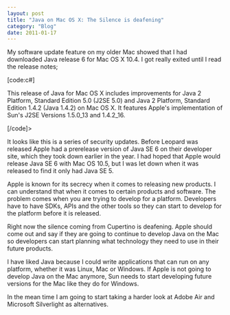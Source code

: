 ```yaml
---
layout: post
title: "Java on Mac OS X: The Silence is deafening"
category: "Blog"
date: 2011-01-17
---
```



My software update feature on my older Mac showed that I had downloaded Java release 6 for Mac OS X 10.4\. I got really exited until I read the release notes;

[code:c#]

This release of Java for Mac OS X includes improvements for Java 2 Platform, Standard Edition 5.0 (J2SE 5.0) and Java 2 Platform, Standard Edition 1.4.2 (Java 1.4.2) on Mac OS X. It features Apple's implementation of Sun's J2SE Versions 1.5.0_13 and 1.4.2_16.

[/code]>

It looks like this is a series of security updates. Before Leopard was released Apple had a prerelease version of Java SE 6 on their developer site, which they took down earlier in the year. I had hoped that Apple would release Java SE 6 with Mac OS 10.5, but I was let down when it was released to find it only had Java SE 5.

Apple is known for its secrecy when it comes to releasing new products. I can understand that when it comes to certain products and software. The problem comes when you are trying to develop for a platform. Developers have to have SDKs, APIs and the other tools so they can start to develop for the platform before it is released.

Right now the silence coming from Cupertino is deafening. Apple should come out and say if they are going to continue to develop Java on the Mac so developers can start planning what technology they need to use in their future products.

I have liked Java because I could write applications that can run on any platform, whether it was Linux, Mac or Windows. If Apple is not going to develop Java on the Mac anymore, Sun needs to start developing future versions for the Mac like they do for Windows.

In the mean time I am going to start taking a harder look at Adobe Air and Microsoft Silverlight as alternatives.